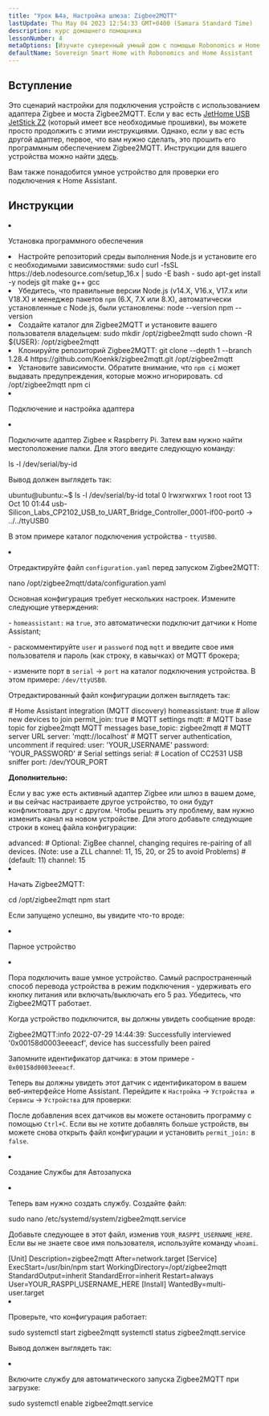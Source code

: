 ```yaml
---
title: "Урок №4а, Настройка шлюза: Zigbee2MQTT"
lastUpdate: Thu May 04 2023 12:54:33 GMT+0400 (Samara Standard Time)
description: курс домашнего помощника
lessonNumber: 4
metaOptions: [Изучите суверенный умный дом с помощью Robonomics и Home Assistant]
defaultName: Sovereign Smart Home with Robonomics and Home Assistant
---
```


## Вступление

Это сценарий настройки для подключения устройств с использованием адаптера Zigbee и моста Zigbee2MQTT. Если у вас есть [JetHome USB JetStick Z2](https://jethome.ru/z2/?sl=en) (который имеет все необходимые прошивки), вы можете просто продолжить с этими инструкциями. Однако, если у вас есть другой адаптер, первое, что вам нужно сделать, это прошить его программным обеспечением Zigbee2MQTT. Инструкции для вашего устройства можно найти [здесь](https://www.zigbee2mqtt.io/guide/adapters/).

Вам также понадобится умное устройство для проверки его подключения к Home Assistant.


## Инструкции

<List type="numbers">

<li>

Установка программного обеспечения

<List>

  <li>
    Настройте репозиторий среды выполнения Node.js и установите его с необходимыми зависимостями:
    <LessonCodeWrapper language="bash" codeClass="big-code" noLines>sudo curl -fsSL https://deb.nodesource.com/setup_16.x | sudo -E bash - </LessonCodeWrapper>
    <LessonCodeWrapper language="bash" noLines>sudo apt-get install -y nodejs git make g++ gcc</LessonCodeWrapper>

  </li>

  <li>
    Убедитесь, что правильные версии Node.js (v14.X, V16.x, V17.x или V18.X) и менеджер пакетов <code class="nowb">npm</code> (6.X, 7.X или 8.X), автоматически установленные с Node.js, были установлены:
    <LessonCodeWrapper language="bash" noLines>node --version</LessonCodeWrapper>
    <LessonCodeWrapper language="bash" noLines>npm --version</LessonCodeWrapper>
  </li>

  <li>
    Создайте каталог для Zigbee2MQTT и установите вашего пользователя владельцем:
    <LessonCodeWrapper language="bash" noLines>sudo mkdir /opt/zigbee2mqtt</LessonCodeWrapper>
    <LessonCodeWrapper language="bash" noLines>sudo chown -R ${USER}: /opt/zigbee2mqtt</LessonCodeWrapper>
  </li>

  <li>
    Клонируйте репозиторий Zigbee2MQTT:
    <LessonCodeWrapper language="bash" codeClass="big-code" noLines>
    git clone --depth 1 --branch 1.28.4 https://github.com/Koenkk/zigbee2mqtt.git /opt/zigbee2mqtt
    </LessonCodeWrapper>
  </li>

  <li>
    Установите зависимости. Обратите внимание, что <code>npm ci</code> может выдавать предупреждения, которые можно игнорировать.
    <LessonCodeWrapper language="bash" noLines>cd /opt/zigbee2mqtt</LessonCodeWrapper>
    <LessonCodeWrapper language="bash" noLines>npm ci</LessonCodeWrapper>
  </li>

</List>
</li>

<li>

Подключение и настройка адаптера

<List>

<li>

Подключите адаптер Zigbee к Raspberry Pi. Затем вам нужно найти местоположение палки. Для этого введите следующую команду:

<LessonCodeWrapper language="bash" noLines>
ls -l /dev/serial/by-id
</LessonCodeWrapper>

Вывод должен выглядеть так:

<LessonCodeWrapper language="bash" codeClass="big-code" noCopyIcon>
ubuntu@ubuntu:~$ ls -l /dev/serial/by-id
total 0
lrwxrwxrwx 1 root root 13 Oct 10 01:44 usb-Silicon_Labs_CP2102_USB_to_UART_Bridge_Controller_0001-if00-port0 -> ../../ttyUSB0
</LessonCodeWrapper>

В этом примере каталог подключения устройства - <code>ttyUSB0</code>.
</li>

<li>

Отредактируйте файл <code>configuration.yaml</code> перед запуском Zigbee2MQTT:

<LessonCodeWrapper language="bash" noLines>
nano /opt/zigbee2mqtt/data/configuration.yaml
</LessonCodeWrapper>

Основная конфигурация требует нескольких настроек. Измените следующие утверждения:

\- <code>homeassistant:</code> на <code>true</code>, это автоматически подключит датчики к Home Assistant;

\- раскомментируйте <code>user</code> и <code>password</code> под <code>mqtt</code> и введите свое имя пользователя и пароль (как строку, в кавычках) от MQTT брокера;

\- измените порт в <code>serial</code> -> <code>port</code> на каталог подключения устройства. В этом примере: <code>/dev/ttyUSB0</code>.

Отредактированный файл конфигурации должен выглядеть так:

<LessonCodeWrapper language="yaml">
# Home Assistant integration (MQTT discovery)
homeassistant: true
# allow new devices to join
permit_join: true
# MQTT settings
mqtt:
  # MQTT base topic for zigbee2mqtt MQTT messages
  base_topic: zigbee2mqtt
  # MQTT server URL
  server: 'mqtt://localhost'
  # MQTT server authentication, uncomment if required:
  user: 'YOUR_USERNAME'
  password: 'YOUR_PASSWORD'
# Serial settings
serial:
  # Location of CC2531 USB sniffer
  port: /dev/YOUR_PORT
</LessonCodeWrapper>


**Дополнительно:**

Если у вас уже есть активный адаптер Zigbee или шлюз в вашем доме, и вы сейчас настраиваете другое устройство, то они будут конфликтовать друг с другом. Чтобы решить эту проблему, вам нужно изменить канал на новом устройстве. Для этого добавьте следующие строки в конец файла конфигурации:


<LessonCodeWrapper language="yaml" codeClass="big-code">
advanced:
  # Optional: ZigBee channel, changing requires re-pairing of all devices. (Note: use a ZLL channel: 11, 15, 20, or 25 to avoid Problems)
  # (default: 11)
  channel: 15
</LessonCodeWrapper>
</li>

<li>

Начать Zigbee2MQTT:

<LessonCodeWrapper language="bash" noLines>
cd /opt/zigbee2mqtt
</LessonCodeWrapper>

<LessonCodeWrapper language="bash" noLines>
npm start
</LessonCodeWrapper>

Если запущено успешно, вы увидите что-то вроде:

<LessonImages src="smart-house-course/lesson-4-a-1.jpg" alt="code"/>
</li>
</List>
</li>

<li>

Парное устройство

<List>

<li>

Пора подключить ваше умное устройство. Самый распространенный способ перевода устройства в режим подключения - удерживать его кнопку питания или включать/выключать его 5 раз. Убедитесь, что Zigbee2MQTT работает.

<LessonImages src="smart-house-course/lesson-4-a-4.gif" alt="code" imageClasses="mb"/>

Когда устройство подключится, вы должны увидеть сообщение вроде:

<LessonCodeWrapper language="bash" codeClass="big-code" noLines>
Zigbee2MQTT:info  2022-07-29 14:44:39: Successfully interviewed '0x00158d0003eeeacf', device has successfully been paired
</LessonCodeWrapper>

Запомните идентификатор датчика: в этом примере - <code>0x00158d0003eeeacf</code>.

Теперь вы должны увидеть этот датчик с идентификатором в вашем веб-интерфейсе Home Assistant. Перейдите к <code>Настройка</code> -> <code>Устройства и Сервисы</code> -> <code>Устройства</code> для проверки:

<LessonImages src="smart-house-course/lesson-4-a-2.jpg" alt="code" imageClasses="mb"/>

После добавления всех датчиков вы можете остановить программу с помощью <code>Ctrl+C</code>. Если вы не хотите добавлять больше устройств, вы можете снова открыть файл конфигурации и установить <code>permit_join:</code> в <code>false</code>.
</li>

</List>
</li>

<li>

Создание Службы для Автозапуска

<List>

<li>

Теперь вам нужно создать службу. Создайте файл:

<LessonCodeWrapper language="bash" noLines>
sudo nano /etc/systemd/system/zigbee2mqtt.service
</LessonCodeWrapper>

Добавьте следующее в этот файл, изменив <code>YOUR_RASPPI_USERNAME_HERE</code>. Если вы не знаете свое имя пользователя, используйте команду <code>whoami</code>.

<LessonCodeWrapper language="bash">
[Unit]
Description=zigbee2mqtt
After=network.target 
[Service]
ExecStart=/usr/bin/npm start
WorkingDirectory=/opt/zigbee2mqtt
StandardOutput=inherit
StandardError=inherit
Restart=always
User=YOUR_RASPPI_USERNAME_HERE
[Install]
WantedBy=multi-user.target
</LessonCodeWrapper>
</li>

<li>

Проверьте, что конфигурация работает:

<LessonCodeWrapper language="bash" noLines>
sudo systemctl start zigbee2mqtt
</LessonCodeWrapper>

<LessonCodeWrapper language="bash" noLines>
systemctl status zigbee2mqtt.service
</LessonCodeWrapper>

Вывод должен выглядеть так:

<LessonImages src="smart-house-course/lesson-4-a-3.jpg" alt="code" imageClasses="mb"/>
</li>

<li>

Включите службу для автоматического запуска Zigbee2MQTT при загрузке:

<LessonCodeWrapper language="bash" noLines>
sudo systemctl enable zigbee2mqtt.service
</LessonCodeWrapper>

</li>
</List>
</li>
</List>